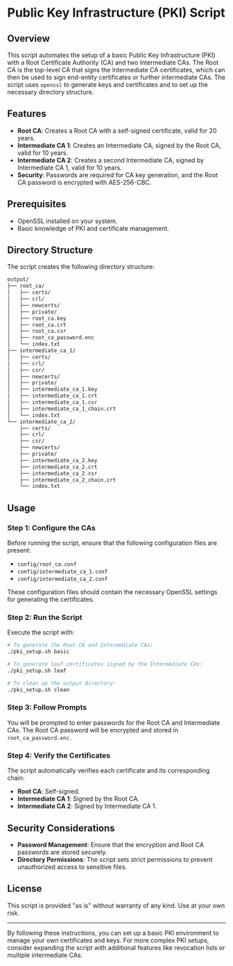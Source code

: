 # Public Key Infrastructure (PKI) Script

## Overview

This script automates the setup of a basic Public Key Infrastructure (PKI) with a Root Certificate Authority (CA) and two Intermediate CAs. The Root CA is the top-level CA that signs the Intermediate CA certificates, which can then be used to sign end-entity certificates or further intermediate CAs. The script uses `openssl` to generate keys and certificates and to set up the necessary directory structure.

## Features

- **Root CA**: Creates a Root CA with a self-signed certificate, valid for 20 years.
- **Intermediate CA 1**: Creates an Intermediate CA, signed by the Root CA, valid for 10 years.
- **Intermediate CA 2**: Creates a second Intermediate CA, signed by Intermediate CA 1, valid for 10 years.
- **Security**: Passwords are required for CA key generation, and the Root CA password is encrypted with AES-256-CBC.

## Prerequisites

- OpenSSL installed on your system.
- Basic knowledge of PKI and certificate management.

## Directory Structure

The script creates the following directory structure:

```bash
output/
├── root_ca/
│   ├── certs/
│   ├── crl/
│   ├── newcerts/
│   ├── private/
│   ├── root_ca.key
│   ├── root_ca.crt
│   ├── root_ca.csr
│   ├── root_ca_password.enc
│   └── index.txt
├── intermediate_ca_1/
│   ├── certs/
│   ├── crl/
│   ├── csr/
│   ├── newcerts/
│   ├── private/
│   ├── intermediate_ca_1.key
│   ├── intermediate_ca_1.crt
│   ├── intermediate_ca_1.csr
│   ├── intermediate_ca_1_chain.crt
│   └── index.txt
└── intermediate_ca_2/
    ├── certs/
    ├── crl/
    ├── csr/
    ├── newcerts/
    ├── private/
    ├── intermediate_ca_2.key
    ├── intermediate_ca_2.crt
    ├── intermediate_ca_2.csr
    ├── intermediate_ca_2_chain.crt
    └── index.txt
```

## Usage

### Step 1: Configure the CAs

Before running the script, ensure that the following configuration files are present:

- `config/root_ca.conf`
- `config/intermediate_ca_1.conf`
- `config/intermediate_ca_2.conf`

These configuration files should contain the necessary OpenSSL settings for generating the certificates.

### Step 2: Run the Script

Execute the script with:

```bash
# To generate the Root CA and Intermediate CAs:
./pki_setup.sh basic

# To generate leaf certificates signed by the Intermediate CAs:
./pki_setup.sh leaf

# To clean up the output directory:
./pki_setup.sh clean
```

### Step 3: Follow Prompts

You will be prompted to enter passwords for the Root CA and Intermediate CAs. The Root CA password will be encrypted and stored in `root_ca_password.enc`.

### Step 4: Verify the Certificates

The script automatically verifies each certificate and its corresponding chain:

- **Root CA**: Self-signed.
- **Intermediate CA 1**: Signed by the Root CA.
- **Intermediate CA 2**: Signed by Intermediate CA 1.

## Security Considerations

- **Password Management**: Ensure that the encryption and Root CA passwords are stored securely.
- **Directory Permissions**: The script sets strict permissions to prevent unauthorized access to sensitive files.

## License

This script is provided "as is" without warranty of any kind. Use at your own risk.

---

By following these instructions, you can set up a basic PKI environment to manage your own certificates and keys. For more complex PKI setups, consider expanding the script with additional features like revocation lists or multiple intermediate CAs.
